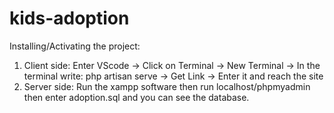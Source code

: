 # kids-adoption
Installing/Activating the project:
1) Client side:
Enter VScode -> Click on Terminal -> New Terminal -> In the terminal write: php artisan serve -> Get Link -> Enter it and reach the site
2) Server side:
Run the xampp software then run localhost/phpmyadmin then enter adoption.sql and you can see the database.
